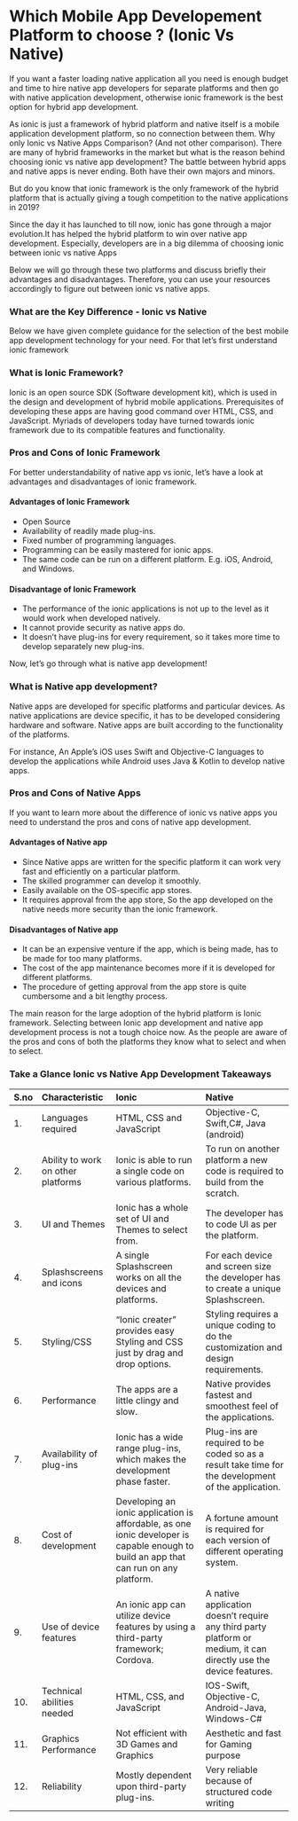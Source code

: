 # Which Mobile App Developement Platform to choose ? (Ionic Vs Native)

If you want a faster loading native application all you need is enough budget and time to hire native app developers for separate platforms and then go with native application development, otherwise ionic framework is the best option for hybrid app development.


As ionic is just a framework of hybrid platform and native itself is a mobile application development platform, so no connection between them. Why only Ionic vs Native Apps Comparison? (And not other comparison). There are many of hybrid frameworks in the market but what is the reason behind choosing ionic vs native app development? The battle between hybrid apps and native apps is never ending. Both have their own majors and minors.

But do you know that ionic framework is the only framework of the hybrid platform that is actually giving a tough competition to the native applications in 2019?

Since the day it has launched to till now, ionic has gone through a major evolution.It has helped the hybrid platform to win over native app development. Especially, developers are in a big dilemma of choosing ionic between ionic vs native Apps

Below we will go through these two platforms and discuss briefly their advantages and disadvantages.
Therefore, you can use your resources accordingly to figure out between ionic vs native apps.

### What are the Key Difference - Ionic vs Native
Below we have given complete guidance for the selection of the best mobile app development technology for your need.
For that let’s first understand ionic framework

### What is Ionic Framework?
Ionic is an open source SDK (Software development kit), which is used in the design and development of hybrid mobile applications.
Prerequisites of developing these apps are having good command over HTML, CSS, and JavaScript. Myriads of developers today have turned towards ionic framework due to its compatible features and functionality.

### Pros and Cons of Ionic Framework
For better understandability of native app vs ionic, let’s have a look at advantages and disadvantages of ionic framework.
 #### Advantages of Ionic Framework
- Open Source
- Availability of readily made plug-ins.
- Fixed number of programming languages.
- Programming can be easily mastered for ionic apps.
- The same code can be run on a different platform. E.g. iOS, Android, and Windows.

 #### Disadvantage of Ionic Framework
- The performance of the ionic applications is not up to the level as it would work when developed natively.
- It cannot provide security as native apps do.
- It doesn’t have plug-ins for every requirement, so it takes more time to develop separately new plug-ins.

Now, let’s go through what is native app development!

### What is Native app development?
Native apps are developed for specific platforms and particular devices.
As native applications are device specific, it has to be developed considering hardware and software. Native apps are built according to the functionality of the platforms.

For instance, An Apple’s iOS uses Swift and Objective-C languages to develop the applications while Android uses Java & Kotlin to develop native apps.

### Pros and Cons of Native Apps
If you want to learn more about the difference of ionic vs native apps you need to understand the pros and cons of native app development.
 #### Advantages of Native app
  - Since Native apps are written for the specific platform it can work very fast and efficiently on a particular platform.
  - The skilled programmer can develop it smoothly.
  - Easily available on the OS-specific app stores.
  - It requires approval from the app store, So the app developed on the native needs more security than the ionic framework.

 #### Disadvantages of Native app
  - It can be an expensive venture if the app, which is being made, has to be made for too many platforms.
  - The cost of the app maintenance becomes more if it is developed for different platforms.
  - The procedure of getting approval from the app store is quite cumbersome and a bit lengthy process.

The main reason for the large adoption of the hybrid platform is Ionic framework.
Selecting between Ionic app development and native app development process is not a tough choice now. As the people are aware of the pros and cons of both the platforms they know what to select and when to select.

### Take a Glance Ionic vs Native App Development Takeaways

|S.no | Characteristic | Ionic| Native |
| :---| :---      | :--- |:--- |
| 1.| Languages required|  	HTML, CSS and JavaScript|  	Objective-C, Swift,C#, Java (android)|
| 2.| Ability to work on other platforms|  	Ionic is able to run a single code on various platforms.|  	To run on another platform a new code is required to build from the scratch.|
| 3.| UI and Themes|  	Ionic has a whole set of UI and Themes to select from.|  	The developer has to code UI as per the platform.|
| 4.| Splashscreens and icons|  	A single Splashscreen works on all the devices and platforms.|  	For each device and screen size the developer has to create a unique Splashscreen.|
| 5.| Styling/CSS|  	“Ionic creater” provides easy Styling and CSS just by drag and drop options.|  	Styling requires a unique coding to do the customization and design requirements.|
| 6.| Performance|  	The apps are a little clingy and slow.|  Native provides fastest and smoothest feel of the applications.|
| 7.| Availability of plug-ins|  	Ionic has a wide range plug-ins, which makes the development phase faster.|  	Plug-ins are required to be coded so as a result take time for the development of the application.|
| 8.| Cost of development|  	Developing an ionic application is affordable, as one ionic developer is capable enough to build an app that can run on any platform.|  A fortune amount is required for each version of different operating system.|
| 9.| Use of device features|  	An ionic app can utilize device features by using a third-party framework; Cordova.|  A native application doesn’t require any third party platform or medium, it can directly use the device features.|
| 10.| Technical abilities needed|  	HTML, CSS, and JavaScript| IOS-Swift, Objective-C, Android-Java, Windows-C#|
| 11.| Graphics Performance|  	Not efficient with 3D Games and Graphics | Aesthetic and fast for Gaming purpose|
| 12.| Reliability|  	Mostly dependent upon third-party plug-ins.| Very reliable because of structured code writing|
